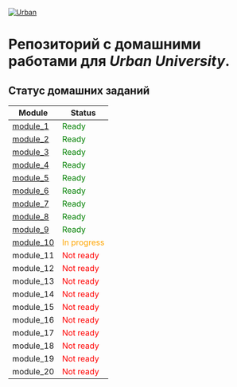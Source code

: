 [![Urban](https://optim.tildacdn.com/tild6633-6535-4163-b666-383564623061/-/resize/192x/-/format/webp/Urban_University_log.png "Urban University")]()

# Репозиторий с домашними работами для *Urban University*.

## Статус домашних заданий

| Module                                                                                     | Status                                          |
|--------------------------------------------------------------------------------------------|-------------------------------------------------|
| [module_1](https://github.com/koovalin/Urban-homoworks/tree/master/module_1 "module_1")    | <span style="color: green;">Ready</span>        |
| [module_2](https://github.com/koovalin/Urban-homoworks/tree/master/module_2 "module_2")    | <span style="color: green;">Ready</span>        |
| [module_3](https://github.com/koovalin/Urban-homoworks/tree/master/module_3 "module_3")    | <span style="color: green;">Ready</span>        |
| [module_4](https://github.com/koovalin/Urban-homoworks/tree/master/module_4 "module_4")    | <span style="color: green;">Ready</span>        |
| [module_5](https://github.com/koovalin/Urban-homoworks/tree/master/module_5 "module_5")    | <span style="color: green;">Ready</span>        |
| [module_6](https://github.com/koovalin/Urban-homoworks/tree/master/module_6 "module_6")    | <span style="color: green;">Ready</span>        |
| [module_7](https://github.com/koovalin/Urban-homoworks/tree/master/module_7 "module_7")    | <span style="color: green;">Ready</span>        |
| [module_8](https://github.com/koovalin/Urban-homoworks/tree/master/module_8 "module_8")    | <span style="color: green;">Ready</span>        |
| [module_9](https://github.com/koovalin/Urban-homoworks/tree/master/module_9 "module_9")    | <span style="color: green;">Ready</span>        |
| [module_10](https://github.com/koovalin/Urban-homoworks/tree/master/module_10 "module_10") | <span style="color: orange;">In progress</span> |
| module_11                                                                                  | <span style="color: red;">Not ready</span>      |
| module_12                                                                                  | <span style="color: red;">Not ready</span>      |
| module_13                                                                                  | <span style="color: red;">Not ready</span>      |
| module_14                                                                                  | <span style="color: red;">Not ready</span>      |
| module_15                                                                                  | <span style="color: red;">Not ready</span>      |
| module_16                                                                                  | <span style="color: red;">Not ready</span>      |
| module_17                                                                                  | <span style="color: red;">Not ready</span>      |
| module_18                                                                                  | <span style="color: red;">Not ready</span>      |
| module_19                                                                                  | <span style="color: red;">Not ready</span>      |
| module_20                                                                                  | <span style="color: red;">Not ready</span>      |
